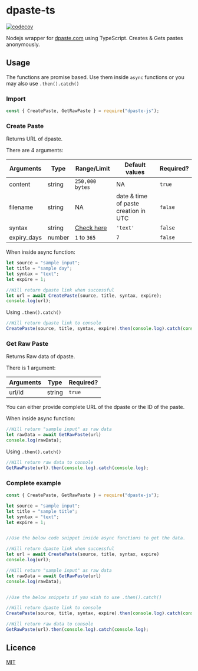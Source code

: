 # dpaste-ts

[![codecov](https://codecov.io/gh/MRDGH2821/dpaste-js/branch/master/graph/badge.svg?token=6LKVVGGYN2)](https://codecov.io/gh/MRDGH2821/dpaste-js)

Nodejs wrapper for [dpaste.com](https://dpaste.com/) using TypeScript.
Creates & Gets pastes anonymously.

## Usage

The functions are promise based. Use them inside `async` functions or you may also use ``.then().catch()``

### Import

```js
const { CreatePaste, GetRawPaste } = require("dpaste-js");
```

### Create Paste

Returns URL of dpaste.

There are 4 arguments:

| Arguments   | Type   | Range/Limit                                             | Default values                       | Required? |
| ----------- | ------ | ------------------------------------------------------- | ------------------------------------ | --------- |
| content     | string | `250,000 bytes`                                         | NA                                   | `true`    |
| filename    | string | NA                                                      | date & time of paste creation in UTC | `false`   |
| syntax      | string | [Check here](https://dpaste.com/api/v2/syntax-choices/) | `'text'`                             | `false`   |
| expiry_days | number | `1` to `365`                                            | `7`                                  | `false`   |


When inside async function:
```js
let source = "sample input";
let title = "sample day";
let syntax = "text";
let expire = 1;

//Will return dpaste link when successful
let url = await CreatePaste(source, title, syntax, expire);
console.log(url);
```

Using `.then().catch()`
```js
//Will return dpaste link to console
CreatePaste(source, title, syntax, expire).then(console.log).catch(console.log);
```

### Get Raw Paste

Returns Raw data of dpaste.

There is 1 argument:

| Arguments | Type   | Required? |
| --------- | ------ | --------- |
| url/id    | string | `true`    |

You can either provide complete URL of the dpaste or the ID of the paste.


When inside async function:
```js
//Will return "sample input" as raw data
let rawData = await GetRawPaste(url)
console.log(rawData);
```

Using `.then().catch()`
```js
//Will return raw data to console
GetRawPaste(url).then(console.log).catch(console.log);
```

### Complete example

```js
const { CreatePaste, GetRawPaste } = require("dpaste-js");

let source = "sample input";
let title = "sample title";
let syntax = "text";
let expire = 1;


//Use the below code snippet inside async functions to get the data.

//Will return dpaste link when successful
let url = await CreatePaste(source, title, syntax, expire)
console.log(url);

//Will return "sample input" as raw data
let rawData = await GetRawPaste(url)
console.log(rawData);


//Use the below snippets if you wish to use .then().catch()

//Will return dpaste link to console
CreatePaste(source, title, syntax, expire).then(console.log).catch(console.log);

//Will return raw data to console
GetRawPaste(url).then(console.log).catch(console.log);
```

## Licence

[MIT](./licence)
